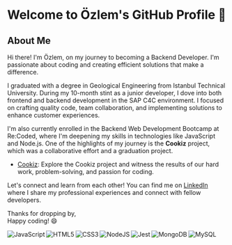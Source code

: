 # Welcome to Özlem's GitHub Profile 👋
## About Me  

Hi there! I'm Özlem, on my journey to becoming a Backend Developer. I'm passionate about coding and creating efficient solutions that make a difference.  

I graduated with a degree in Geological Engineering from Istanbul Technical University. During my 10-month stint as a junior developer, I dove into both frontend and backend development in the SAP C4C environment. I focused on crafting quality code, team collaboration, and implementing solutions to enhance customer experiences.  

I'm also currently enrolled in the Backend Web Development Bootcamp at Re:Coded, where I'm deepening my skills in technologies like JavaScript and Node.js. One of the highlights of my journey is the **Cookiz** project, which was a collaborative effort and a graduation project.  

- [Cookiz](https://github.com/ozlemkeles/cookiz): Explore the Cookiz project and witness the results of our hard work, problem-solving, and passion for coding.

Let's connect and learn from each other! You can find me on [LinkedIn](https://www.linkedin.com/in/ozlemkeles1/) where I share my professional experiences and connect with fellow developers.  

Thanks for dropping by,  
Happy coding! 😄

<img align="left" alt= "JavaScript" src="https://img.shields.io/badge/javascript-%23323330.svg?style=for-the-badge&logo=javascript&logoColor=%23F7DF1E">
<img align="left" alt="HTML5" src="https://img.shields.io/badge/html5-%23E34F26.svg?style=for-the-badge&logo=html5&logoColor=white">
<img align="left" alt="CSS3" src="https://img.shields.io/badge/css3-%231572B6.svg?style=for-the-badge&logo=css3&logoColor=white">
<img align="left" alt="NodeJS" src="https://img.shields.io/badge/node.js-6DA55F?style=for-the-badge&logo=node.js&logoColor=white">
<img align="left" alt="Jest" src="https://img.shields.io/badge/-jest-%23C21325?style=for-the-badge&logo=jest&logoColor=white">
<img align="left" alt="MongoDB" src="https://img.shields.io/badge/MongoDB-%234ea94b.svg?style=for-the-badge&logo=mongodb&logoColor=white">
<img align="left" alt="MySQL" src="https://img.shields.io/badge/mysql-%2300f.svg?style=for-the-badge&logo=mysql&logoColor=white">
